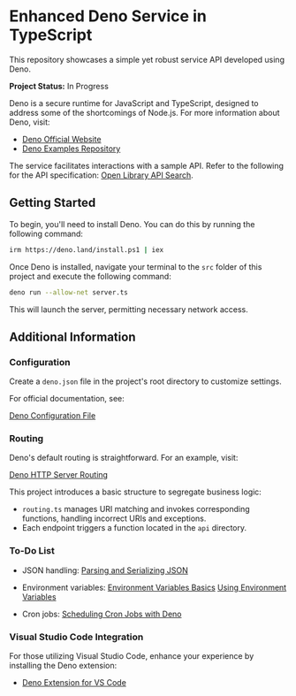 # Enhanced Deno Service in TypeScript

This repository showcases a simple yet robust service API developed using Deno.

**Project Status:** In Progress

Deno is a secure runtime for JavaScript and TypeScript, designed to address some of the shortcomings of Node.js. For more information about Deno, visit:

- [Deno Official Website](https://deno.land/)
- [Deno Examples Repository](https://examples.deno.land/)

The service facilitates interactions with a sample API. Refer to the following for the API specification: [Open Library API Search](https://openlibrary.org/dev/docs/api/search).

## Getting Started

To begin, you'll need to install Deno. You can do this by running the following command:

```bash
irm https://deno.land/install.ps1 | iex
```

Once Deno is installed, navigate your terminal to the `src` folder of this project and execute the following command:

```bash
deno run --allow-net server.ts
```

This will launch the server, permitting necessary network access.

## Additional Information

### Configuration

Create a `deno.json` file in the project's root directory to customize settings.

For official documentation, see:

[Deno Configuration File](https://deno.land/manual/getting_started/configuration_file)

### Routing

Deno's default routing is straightforward. For an example, visit:

[Deno HTTP Server Routing](https://deno.land/examples/http-server-routing)

This project introduces a basic structure to segregate business logic:
- `routing.ts` manages URI matching and invokes corresponding functions, handling incorrect URIs and exceptions.
- Each endpoint triggers a function located in the `api` directory.

### To-Do List

- JSON handling:
  [Parsing and Serializing JSON](https://deno.land/examples/parsing-serializing-json)

- Environment variables:
  [Environment Variables Basics](https://deno.land/manual/runtime/basics/env_variables)
  [Using Environment Variables](https://deno.land/examples/environment-variables)

- Cron jobs:
  [Scheduling Cron Jobs with Deno](https://deno.land/blog/cron#using-deno-crons)

### Visual Studio Code Integration

For those utilizing Visual Studio Code, enhance your experience by installing the Deno extension:

- [Deno Extension for VS Code](https://marketplace.visualstudio.com/items?itemName=denoland.vscode-deno)
